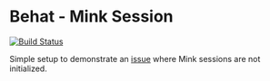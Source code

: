 # Behat - Mink Session
[![Build Status](https://travis-ci.org/kochen/behat-mink-session.svg?branch=master)](https://travis-ci.org/kochen/behat-mink-session)

Simple setup to demonstrate an [issue](https://github.com/Behat/MinkExtension/issues/321) where Mink sessions are not initialized.